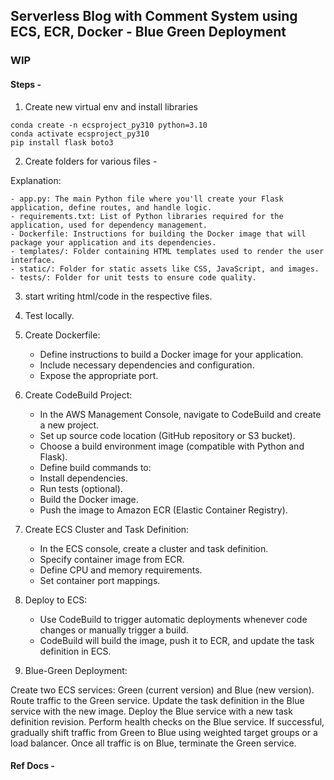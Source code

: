 ## Serverless Blog with Comment System using ECS, ECR, Docker - Blue Green Deployment

### WIP

#### Steps -

1. Create new virtual env and install libraries
```
conda create -n ecsproject_py310 python=3.10 
conda activate ecsproject_py310
pip install flask boto3
```

2. Create folders for various files -

Explanation:

    - app.py: The main Python file where you'll create your Flask application, define routes, and handle logic.
    - requirements.txt: List of Python libraries required for the application, used for dependency management.
    - Dockerfile: Instructions for building the Docker image that will package your application and its dependencies.
    - templates/: Folder containing HTML templates used to render the user interface.
    - static/: Folder for static assets like CSS, JavaScript, and images.
    - tests/: Folder for unit tests to ensure code quality.

3. start writing html/code in the respective files.

4. Test locally.

5. Create Dockerfile:

    - Define instructions to build a Docker image for your application.
    - Include necessary dependencies and configuration.
    - Expose the appropriate port.

6. Create CodeBuild Project:

    - In the AWS Management Console, navigate to CodeBuild and create a new project.
    - Set up source code location (GitHub repository or S3 bucket).
    - Choose a build environment image (compatible with Python and Flask).
    - Define build commands to:
    - Install dependencies.
    - Run tests (optional).
    - Build the Docker image.
    - Push the image to Amazon ECR (Elastic Container Registry).

7. Create ECS Cluster and Task Definition:

    - In the ECS console, create a cluster and task definition.
    - Specify container image from ECR.
    - Define CPU and memory requirements.
    - Set container port mappings.

8. Deploy to ECS:

    - Use CodeBuild to trigger automatic deployments whenever code changes or manually trigger a build.
    - CodeBuild will build the image, push it to ECR, and update the task definition in ECS.

9. Blue-Green Deployment:

Create two ECS services: Green (current version) and Blue (new version).
Route traffic to the Green service.
Update the task definition in the Blue service with the new image.
Deploy the Blue service with a new task definition revision.
Perform health checks on the Blue service.
If successful, gradually shift traffic from Green to Blue using weighted target groups or a load balancer.
Once all traffic is on Blue, terminate the Green service.

#### Ref Docs -

